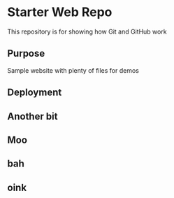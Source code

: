 # Starter Web Repo

This repository is for showing how Git and GitHub work

## Purpose

Sample website with plenty of files for demos

## Deployment

## Another bit

## Moo

## bah

## oink